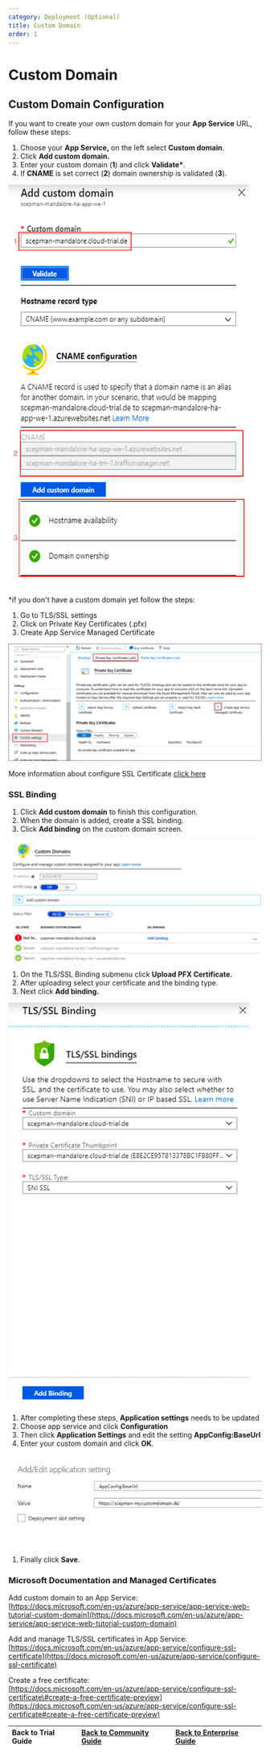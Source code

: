```yaml
---
category: Deployment (Optional)
title: Custom Domain
order: 1
---
```


# Custom Domain

## Custom Domain Configuration

If you want to create your own custom domain for your **App Service** URL, follow these steps:

1. Choose your **App Service,** on the left select **Custom domain**. 
2. Click **Add custom domain.** 
3. Enter your custom domain \(**1**\) and click **Validate\***. 
4. If **CNAME** is set correct \(**2**\) domain ownership is validated \(**3**\).

![](../../.gitbook/assets/scepman_cname1%20%281%29%20%281%29%20%281%29%20%281%29%20%281%29%20%281%29.png)

\*if you don't have a custom domain yet follow the steps:

1. Go to TLS/SSL settings
2. Click on Private Key Certificates \(.pfx\)
3. Create App Service Managed Certificate

![](../../.gitbook/assets/image%20%2835%29.png)

More information about configure SSL Certificate [click here](https://docs.microsoft.com/en-us/azure/app-service/configure-ssl-certificate)

### SSL Binding

1. Click **Add custom domain** to finish this configuration.
2. When the domain is added, create a SSL binding.
3. Click **Add binding** on the custom domain screen.

![](../../.gitbook/assets/scepman_cname2%20%281%29%20%281%29.png)

1. On the TLS/SSL Binding submenu click **Upload PFX Certificate.**
2. After uploading select your certificate and the binding type.
3. Next click **Add binding.**

![](../../.gitbook/assets/scepman_cname3%20%281%29%20%282%29%20%282%29%20%282%29%20%282%29%20%282%29%20%284%29%20%284%29%20%284%29%20%284%29%20%284%29%20%283%29.png)

1. After completing these steps, **Application settings** needs to be updated
2. Choose app service and click **Configuration**
3. Then click **Application Settings** and edit the setting **AppConfig:BaseUrl**
4. Enter your custom domain and click **OK**.

![](../../.gitbook/assets/scepman_cname4_1.png)

1. Finally click **Save**.

### Microsoft Documentation and Managed Certificates

Add custom domain to an App Service:  
[https://docs.microsoft.com/en-us/azure/app-service/app-service-web-tutorial-custom-domain](https://docs.microsoft.com/en-us/azure/app-service/app-service-web-tutorial-custom-domain)

Add and manage TLS/SSL certificates in App Service:  
[https://docs.microsoft.com/en-us/azure/app-service/configure-ssl-certificate](https://docs.microsoft.com/en-us/azure/app-service/configure-ssl-certificate)

Create a free certificate:  
[https://docs.microsoft.com/en-us/azure/app-service/configure-ssl-certificate\#create-a-free-certificate-preview](https://docs.microsoft.com/en-us/azure/app-service/configure-ssl-certificate#create-a-free-certificate-preview)

| Back to Trial Guide | [Back to Community Guide](../../scepman-deployment/community-guide.md#step-4-configure-a-custom-domain-and-ssl-certificate) | ​[Back to Enterprise Guide​](../../scepman-deployment/enterprise-guide.md#step-4-configure-a-custom-domain-and-ssl-certificate) |
| :--- | :--- | :--- |


